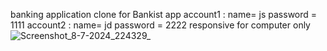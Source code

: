 banking application clone for Bankist app account1 : name= js password = 1111 account2 : name= jd password = 2222 responsive for computer only
![Screenshot_8-7-2024_224329_](https://github.com/user-attachments/assets/33b8d505-db80-459c-9a34-341c56c4f82a)
